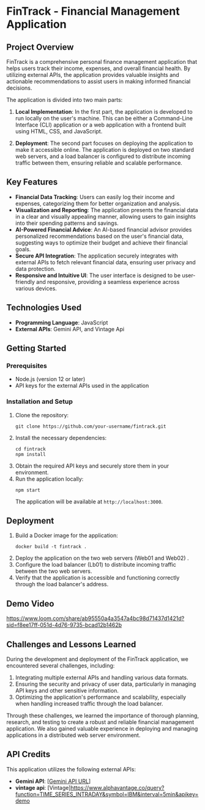 # FinTrack - Financial Management Application

## Project Overview

FinTrack is a comprehensive personal finance management application that helps users track their income, expenses, and overall financial health. By utilizing external APIs, the application provides valuable insights and actionable recommendations to assist users in making informed financial decisions.

The application is divided into two main parts:

1. **Local Implementation**: In the first part, the application is developed to run locally on the user's machine. This can be either a Command-Line Interface (CLI) application or a web application with a frontend built using HTML, CSS, and JavaScript.

2. **Deployment**: The second part focuses on deploying the application to make it accessible online. The application is deployed on two standard web servers, and a load balancer is configured to distribute incoming traffic between them, ensuring reliable and scalable performance.

## Key Features

- **Financial Data Tracking**: Users can easily log their income and expenses, categorizing them for better organization and analysis.
- **Visualization and Reporting**: The application presents the financial data in a clear and visually appealing manner, allowing users to gain insights into their spending patterns and savings.
- **AI-Powered Financial Advice**: An AI-based financial advisor provides personalized recommendations based on the user's financial data, suggesting ways to optimize their budget and achieve their financial goals.
- **Secure API Integration**: The application securely integrates with external APIs to fetch relevant financial data, ensuring user privacy and data protection.
- **Responsive and Intuitive UI**: The user interface is designed to be user-friendly and responsive, providing a seamless experience across various devices.

## Technologies Used

- **Programming Language**: JavaScript
- **External APIs**: Gemini API, and Vintage Api


## Getting Started

### Prerequisites

- Node.js (version 12 or later)
- API keys for the external APIs used in the application

### Installation and Setup

1. Clone the repository:
   ```
   git clone https://github.com/your-username/fintrack.git
   ```
2. Install the necessary dependencies:
   ```
   cd fintrack
   npm install
   ```
3. Obtain the required API keys and securely store them in your environment.
4. Run the application locally:
   ```
   npm start
   ```
   The application will be available at `http://localhost:3000`.

## Deployment

1. Build a Docker image for the application:
   ```
   docker build -t fintrack .
   ```
2. Deploy the application on the two web servers (Web01 and Web02) .
3. Configure the load balancer (Lb01) to distribute incoming traffic between the two web servers.
4. Verify that the application is accessible and functioning correctly through the load balancer's address.


## Demo Video

https://www.loom.com/share/ab95550a4a3547a4bc98d71437d1421d?sid=f8ee17ff-051d-4d76-9735-bcad12b1462b

## Challenges and Lessons Learned

During the development and deployment of the FinTrack application, we encountered several challenges, including:

1. Integrating multiple external APIs and handling various data formats.
2. Ensuring the security and privacy of user data, particularly in managing API keys and other sensitive information.
3. Optimizing the application's performance and scalability, especially when handling increased traffic through the load balancer.

Through these challenges, we learned the importance of thorough planning, research, and testing to create a robust and reliable financial management application. We also gained valuable experience in deploying and managing applications in a distributed web server environment.

## API Credits

This application utilizes the following external APIs:

- **Gemini API**: [[Gemini API URL](https://generativelanguage.googleapis.com/v1beta/models/gemini-pro:generateContent)]
- **vintage api**: [Vintage]https://www.alphavantage.co/query?function=TIME_SERIES_INTRADAY&symbol=IBM&interval=5min&apikey=demo


